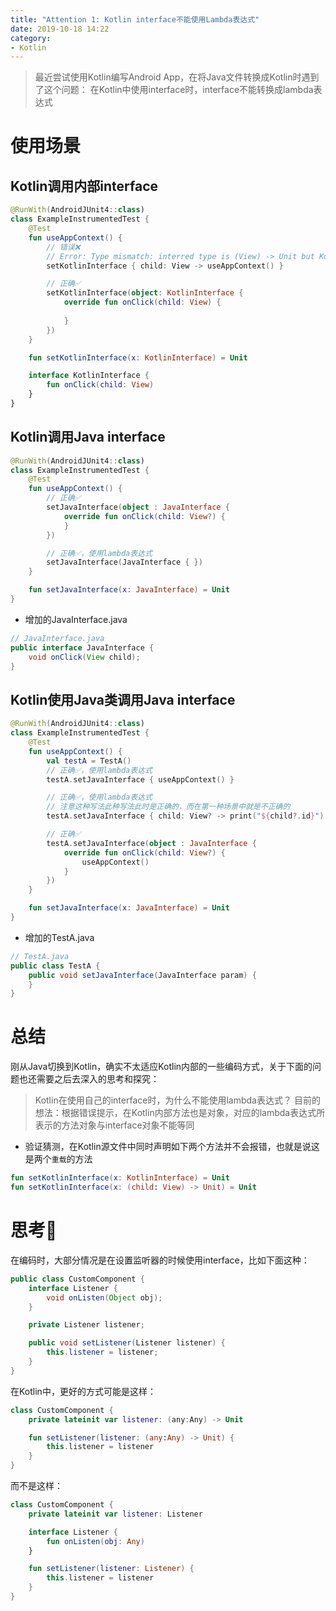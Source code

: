 ```yaml
---
title: "Attention 1: Kotlin interface不能使用Lambda表达式"
date: 2019-10-18 14:22
category:
- Kotlin
---
```


> 最近尝试使用Kotlin编写Android App，在将Java文件转换成Kotlin时遇到了这个问题：
>   在Kotlin中使用interface时，interface不能转换成lambda表达式  

# 使用场景
## Kotlin调用内部interface
``` kotlin
@RunWith(AndroidJUnit4::class)
class ExampleInstrumentedTest {
    @Test
    fun useAppContext() {
        // 错误❌
        // Error: Type mismatch: interred type is (View) -> Unit but KotlinInterface was expected
        setKotlinInterface { child: View -> useAppContext() }

        // 正确✅
        setKotlinInterface(object: KotlinInterface {
            override fun onClick(child: View) {
                
            }
        })
    }

    fun setKotlinInterface(x: KotlinInterface) = Unit

    interface KotlinInterface {
        fun onClick(child: View)
    }
}
```

## Kotlin调用Java interface
``` kotlin
@RunWith(AndroidJUnit4::class)
class ExampleInstrumentedTest {
    @Test
    fun useAppContext() {
        // 正确✅
        setJavaInterface(object : JavaInterface {
            override fun onClick(child: View?) {
            }
        })

        // 正确✅，使用lambda表达式
        setJavaInterface(JavaInterface { })
    }

    fun setJavaInterface(x: JavaInterface) = Unit
}
```

* 增加的JavaInterface.java

``` java
// JavaInterface.java
public interface JavaInterface {
    void onClick(View child);
}
```

## Kotlin使用Java类调用Java interface
``` kotlin
@RunWith(AndroidJUnit4::class)
class ExampleInstrumentedTest {
    @Test
    fun useAppContext() {
        val testA = TestA()
        // 正确✅，使用lambda表达式
        testA.setJavaInterface { useAppContext() }

        // 正确✅，使用lambda表达式
        // 注意这种写法此种写法此时是正确的，而在第一种场景中就是不正确的
        testA.setJavaInterface { child: View? -> print("${child?.id}") }

        // 正确✅
        testA.setJavaInterface(object : JavaInterface {
            override fun onClick(child: View?) {
                useAppContext()
            }
        })
    }

    fun setJavaInterface(x: JavaInterface) = Unit
}
```
* 增加的TestA.java

``` java
// TestA.java
public class TestA {
    public void setJavaInterface(JavaInterface param) {
    }
}
```

# 总结
刚从Java切换到Kotlin，确实不太适应Kotlin内部的一些编码方式，关于下面的问题也还需要之后去深入的思考和探究：
> Kotlin在使用自己的interface时，为什么不能使用lambda表达式？
> 目前的想法：根据错误提示，在Kotlin内部方法也是对象，对应的lambda表达式所表示的方法对象与interface对象不能等同

* 验证猜测，在Kotlin源文件中同时声明如下两个方法并不会报错，也就是说这是两个`重载`的方法

``` kotlin
fun setKotlinInterface(x: KotlinInterface) = Unit
fun setKotlinInterface(x: (child: View) -> Unit) = Unit
```

# 思考🤔
在编码时，大部分情况是在设置监听器的时候使用interface，比如下面这种：
``` java
public class CustomComponent {
    interface Listener {
        void onListen(Object obj);
    }

    private Listener listener;

    public void setListener(Listener listener) {
        this.listener = listener;
    }
}
```
在Kotlin中，更好的方式可能是这样：
``` kotlin
class CustomComponent {
    private lateinit var listener: (any:Any) -> Unit

    fun setListener(listener: (any:Any) -> Unit) {
        this.listener = listener
    }
}
```
而不是这样：
``` kotlin
class CustomComponent {
    private lateinit var listener: Listener

    interface Listener {
        fun onListen(obj: Any)
    }

    fun setListener(listener: Listener) {
        this.listener = listener
    }
}
```





















